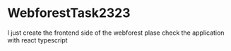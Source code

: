 # WebforestTask2323
I just create the frontend side of the webforest plase check the application with react  typescript
